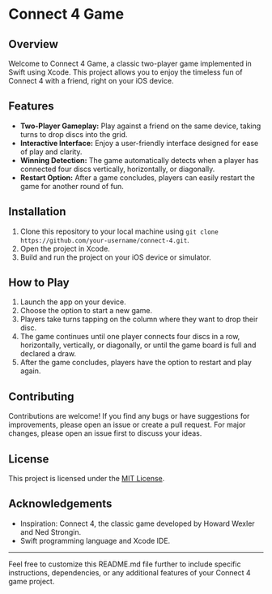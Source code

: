 # Connect 4 Game

## Overview

Welcome to Connect 4 Game, a classic two-player game implemented in Swift using Xcode. This project allows you to enjoy the timeless fun of Connect 4 with a friend, right on your iOS device.

## Features

- **Two-Player Gameplay:** Play against a friend on the same device, taking turns to drop discs into the grid.
- **Interactive Interface:** Enjoy a user-friendly interface designed for ease of play and clarity.
- **Winning Detection:** The game automatically detects when a player has connected four discs vertically, horizontally, or diagonally.
- **Restart Option:** After a game concludes, players can easily restart the game for another round of fun.

## Installation

1. Clone this repository to your local machine using `git clone https://github.com/your-username/connect-4.git`.
2. Open the project in Xcode.
3. Build and run the project on your iOS device or simulator.

## How to Play

1. Launch the app on your device.
2. Choose the option to start a new game.
3. Players take turns tapping on the column where they want to drop their disc.
4. The game continues until one player connects four discs in a row, horizontally, vertically, or diagonally, or until the game board is full and declared a draw.
5. After the game concludes, players have the option to restart and play again.

## Contributing

Contributions are welcome! If you find any bugs or have suggestions for improvements, please open an issue or create a pull request. For major changes, please open an issue first to discuss your ideas.

## License

This project is licensed under the [MIT License](LICENSE).

## Acknowledgements

- Inspiration: Connect 4, the classic game developed by Howard Wexler and Ned Strongin.
- Swift programming language and Xcode IDE.

---

Feel free to customize this README.md file further to include specific instructions, dependencies, or any additional features of your Connect 4 game project.